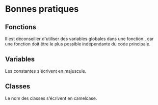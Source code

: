# Bonnes pratiques

## Fonctions

Il est déconseiller d'utiliser des variables globales dans une fonction , car une fonction doit être le plus possible indépendante du code principale.

## Variables

Les constantes s'écrivent en majuscule.

## Classes

Le nom des classes s'écrivent en camelcase.
